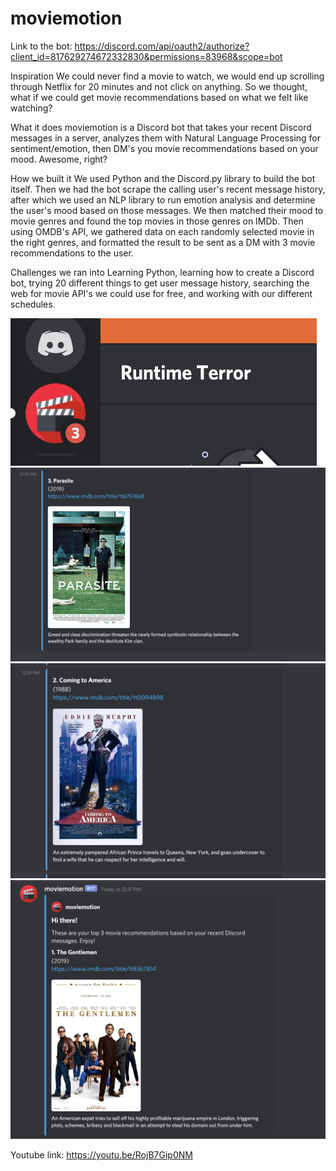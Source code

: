 # moviemotion

Link to the bot:
https://discord.com/api/oauth2/authorize?client_id=817629274672332830&permissions=83968&scope=bot

Inspiration
We could never find a movie to watch, we would end up scrolling through Netflix for 20 minutes and not click on anything. So we thought, what if we could get movie recommendations based on what we felt like watching?

What it does
moviemotion is a Discord bot that takes your recent Discord messages in a server, analyzes them with Natural Language Processing for sentiment/emotion, then DM's you movie recommendations based on your mood. Awesome, right?

How we built it
We used Python and the Discord.py library to build the bot itself. Then we had the bot scrape the calling user's recent message history, after which we used an NLP library to run emotion analysis and determine the user's mood based on those messages. We then matched their mood to movie genres and found the top movies in those genres on IMDb. Then using OMDB's API, we gathered data on each randomly selected movie in the right genres, and formatted the result to be sent as a DM with 3 movie recommendations to the user.

Challenges we ran into
Learning Python, learning how to create a Discord bot, trying 20 different things to get user message history, searching the web for movie API's we could use for free, and working with our different schedules.

<img src="images/movieMotion0.jpg">
<img src="images/movieMotion1.jpg">
<img src="images/movieMotion2.jpg">
<img src="images/movieMotion3.jpg">



Youtube link: 
https://youtu.be/RojB7Gip0NM 




